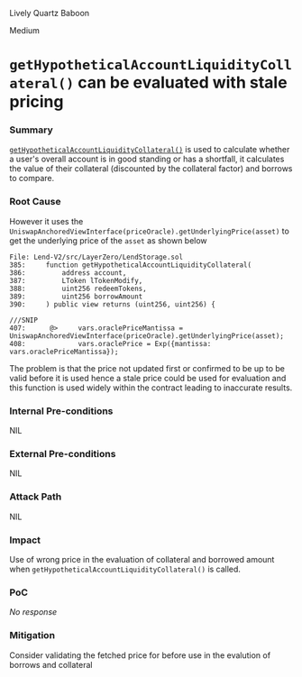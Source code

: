 Lively Quartz Baboon

Medium

# `getHypotheticalAccountLiquidityCollateral()` can be evaluated with stale pricing

### Summary

[`getHypotheticalAccountLiquidityCollateral()`](https://github.com/sherlock-audit/2025-05-lend-audit-contest/blob/main/Lend-V2/src/LayerZero/LendStorage.sol#L407) is used to calculate whether a user's overall account is in good standing or has a shortfall, it calculates the value of their collateral (discounted by the collateral factor) and borrows to compare.

### Root Cause

However it uses the `UniswapAnchoredViewInterface(priceOracle).getUnderlyingPrice(asset)` to get the underlying price of the `asset` as shown below

```sol
File: Lend-V2/src/LayerZero/LendStorage.sol
385:     function getHypotheticalAccountLiquidityCollateral(
386:         address account,
387:         LToken lTokenModify,
388:         uint256 redeemTokens,
389:         uint256 borrowAmount
390:     ) public view returns (uint256, uint256) {

///SNIP
407:      @>     vars.oraclePriceMantissa = UniswapAnchoredViewInterface(priceOracle).getUnderlyingPrice(asset);
408:             vars.oraclePrice = Exp({mantissa: vars.oraclePriceMantissa});

```
The problem is that the price not updated first or confirmed to be up to be valid before it is used hence a stale price could be used for evaluation and this function is used widely within the contract leading to inaccurate results.

### Internal Pre-conditions

NIL

### External Pre-conditions

NIL

### Attack Path

NIL

### Impact

Use of wrong price in the evaluation of collateral and borrowed amount when `getHypotheticalAccountLiquidityCollateral()` is called.

### PoC

_No response_

### Mitigation

Consider validating the fetched price for before use in the evalution of borrows and collateral